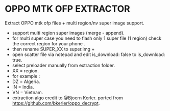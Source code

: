 # OPPO MTK OFP EXTRACTOR
 Extract OPPO mtk ofp files + multi region/nv super image support.
* support multi region super images (merge - append).
* for multi super case you need to flash only 1 super file (1 region) check the correct region for your phone .
* then rename SUPER_XX to super.img +
* open scatter file via notepad and edit is_download: false to is_download: true.
* select preloader manually from extraction folder.
* XX = region.
* for example :
* DZ = Algeria.
* IN = India.
* VN = Vietnam.
* extraction algo credit to @Bjoern Kerler. ported from https://github.com/bkerler/oppo_decrypt.
